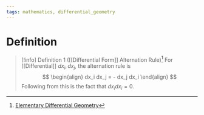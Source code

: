 ```yaml
---
tags: mathematics, differential_geometry
---
```


# Definition

> [!info] Definition 1 ([[Differential Form]] Alternation Rule)[^1]
> For [[Differential]] $dx_i, dx_j$, the alternation rule is
> $$
> \begin{align}
> dx_i dx_j = - dx_j dx_i
> \end{align}
> $$
> Following from this is the fact that $dx_i dx_i = 0$.

[^1]: [Elementary Differential Geometry](zotero://open-pdf/library/items/F6CCEWIU?page=43)